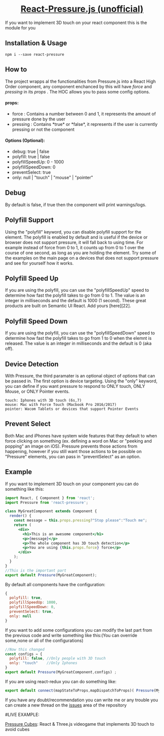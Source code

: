 <!-- Name -->
<h1 align="center">
  <a href="https://pressurejs.com/">React-Pressure.js (unofficial)</a>
</h1>

If you want to implement 3D touch on your react component this is the module for you

## Installation & Usage

```npm i --save react-pressure```  

## How to

The project wrapps al the functionalities from Pressure.js into a React High Order component, any component enchanced by this will have *force* and *pressing* in its *props* . The HOC allows you to pass some config options.  

<h4>props:</h4>
<ul>
  <li>force : Contains a number between 0 and 1, it represents the amount of pressure done by the user</li>
  <li>pressing : Contains *true* or *false*, it represents if the user is currently pressing or not the component</li>
</ul>
<h4>Options (Optional):</h4>
<ul>
  <li>debug: true | false</li>
  <li>polyfill: true | false</li>
  <li>polyfillSpeedUp: 0 - 1000</li>
  <li>polyfillSpeedDown: 0</li>
  <li>preventSelect: true</li>
  <li>only: null | "touch" | "mouse" | "pointer"</li>
</ul>

## Debug 
By default is false, if true then the component will print warnings/logs.

## Polyfill Support

Using the "polyfill" keyword, you can disable polyfill support for the element. The polyfill is enabled by default and is useful if the device or browser does not support pressure, it will fall back to using time. For example instead of force from 0 to 1, it counts up from 0 to 1 over the course of one second, as long as you are holding the element. Try some of the examples on the main page on a devices that does not support pressure and see for yourself how it works.

## Polyfill Speed Up

If you are using the polyfill, you can use the "polyfillSpeedUp" speed to determine how fast the polyfill takes to go from 0 to 1. The value is an integer in milliseconds and the default is 1000 (1 second).
These great products are built on Semantic UI React. Add yours [here][22].

## Polyfill Speed Down

If you are using the polyfill, you can use the "polyfillSpeedDown" speed to determine how fast the polyfill takes to go from 1 to 0 when the elemnt is released. The value is an integer in milliseconds and the default is 0 (aka off).

## Device Detection

With Pressure, the third paramater is an optional object of options that can be passed in. The first option is device targeting. Using the "only" keyword, you can define if you want pressure to respond to ONLY touch, ONLY Mouse, or ONLY Pointer events.

	touch: Iphones with 3D touch (6s,7)
	mouse: Mac with Force Touch (Macbook Pro 2016/2017)
	pointer: Wacom Tablets or devices that support Pointer Events

## Prevent Select

Both Mac and iPhones have system wide features that they default to when force clicking on something (ex. defining a word on Mac or "peeking and popping" an image on iOS). Pressure prevents those actions from happening, however if you still want those actions to be possible on "Pressure" elements, you can pass in "preventSelect" as an option.

## Example
If you want to implement 3D touch on your component you can do something like this:

```jsx
import React, { Component } from 'react';
import Pressure from 'react-pressure';

class MyGreatComponent extends Component {
  render() {
    const message = this.props.pressing?"Stop please":"Touch me";
    return (
      <div>
        <h1>This is an awesome component</h1>
		<p>{message}</p>
        <p>The whole component has 3D touch detection</p>
        <p>You are using {this.props.force} force</p>
      </div>
    );
  }
}
//This is the important part
export default Pressure(MyGreatComponent);
```

By default all components have the configuration: 
```jsx
{
  polyfill: true,
  polyfillSpeedUp: 1000,
  polyfillSpeedDown: 0,
  preventSelect: true,
  only: null
}
```
If you want to add some configurations you can modify the last part from the previous code and write something like this:(You can override some,none or all of the configurations)
```jsx
//Now this changed
const configs = {
  polyfill: false, //Only people with 3D touch
  only: "touch"    //Only Iphones 
}
export default Pressure(MyGreatComponent,configs) ;
```

If you are using react-redux you can do something like:
```jsx
export default connect(mapStateToProps,mapDispatchToProps)( Pressure(MyGreatComponent) );
```

If you have any doubt/recommendation you can write me or any trouble you can create a new thread on the [issues](https://github.com/rubcuadra/react-pressure/issues) area of the repository

#LIVE EXAMPLE:

[Pressure Cubes](http://rubcuadra.github.io/pressure-cubes/): React & Three.js videogame that implements 3D touch to avoid cubes

